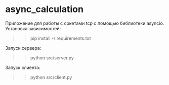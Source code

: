 # async_calculation

Приложение для работы с сокетами tcp с помощью библиотеки asyncio.
Установка зависимостей: 
>> pip install -r requirements.txt

Запуск сервера: 
>> python src/server.py

Запуск клиента: 
>> python src/client.py
